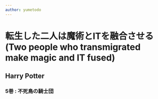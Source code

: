 ```yaml
---
author: yumetodo
---
```


# 転生した二人は魔術とITを融合させる(Two people who transmigrated make magic and IT fused)
## Harry Potter
### 5巻 : 不死鳥の騎士団
